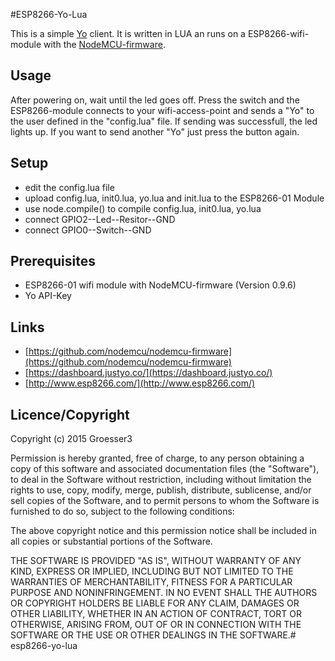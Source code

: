 #ESP8266-Yo-Lua

This is a simple [Yo]((https://www.justyo.co/)) client. It is written in LUA an runs on a ESP8266-wifi-module with the [NodeMCU-firmware](https://github.com/nodemcu/nodemcu-firmware). 

## Usage
After powering on, wait until the led goes off. Press the switch and the ESP8266-module connects to your wifi-access-point and sends a "Yo" to the user defined in the "config.lua" file. If sending was successfull, the led lights up. If you want to send another "Yo" just press the button again.

## Setup
* edit the config.lua file
* upload config.lua, init0.lua, yo.lua and init.lua to the ESP8266-01 Module
* use node.compile() to compile config.lua, init0.lua, yo.lua
* connect GPIO2--Led--Resitor--GND
* connect GPIO0--Switch--GND

## Prerequisites
* ESP8266-01 wifi module with NodeMCU-firmware (Version 0.9.6)
* Yo API-Key 

## Links
* [https://github.com/nodemcu/nodemcu-firmware](https://github.com/nodemcu/nodemcu-firmware)
* [https://dashboard.justyo.co/](https://dashboard.justyo.co/)
* [http://www.esp8266.com/](http://www.esp8266.com/)
 
## Licence/Copyright

Copyright (c) 2015 Groesser3

Permission is hereby granted, free of charge, to any person obtaining
a copy of this software and associated documentation files (the
"Software"), to deal in the Software without restriction, including
without limitation the rights to use, copy, modify, merge, publish,
distribute, sublicense, and/or sell copies of the Software, and to
permit persons to whom the Software is furnished to do so, subject to
the following conditions:

The above copyright notice and this permission notice shall be
included in all copies or substantial portions of the Software.

THE SOFTWARE IS PROVIDED "AS IS", WITHOUT WARRANTY OF ANY KIND,
EXPRESS OR IMPLIED, INCLUDING BUT NOT LIMITED TO THE WARRANTIES OF
MERCHANTABILITY, FITNESS FOR A PARTICULAR PURPOSE AND
NONINFRINGEMENT. IN NO EVENT SHALL THE AUTHORS OR COPYRIGHT HOLDERS BE
LIABLE FOR ANY CLAIM, DAMAGES OR OTHER LIABILITY, WHETHER IN AN ACTION
OF CONTRACT, TORT OR OTHERWISE, ARISING FROM, OUT OF OR IN CONNECTION
WITH THE SOFTWARE OR THE USE OR OTHER DEALINGS IN THE SOFTWARE.# esp8266-yo-lua
